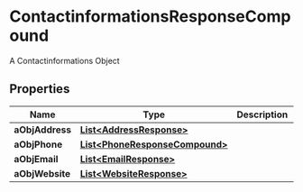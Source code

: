 

# ContactinformationsResponseCompound

A Contactinformations Object

## Properties

| Name | Type | Description | Notes |
|------------ | ------------- | ------------- | -------------|
|**aObjAddress** | [**List&lt;AddressResponse&gt;**](AddressResponse.md) |  |  |
|**aObjPhone** | [**List&lt;PhoneResponseCompound&gt;**](PhoneResponseCompound.md) |  |  |
|**aObjEmail** | [**List&lt;EmailResponse&gt;**](EmailResponse.md) |  |  |
|**aObjWebsite** | [**List&lt;WebsiteResponse&gt;**](WebsiteResponse.md) |  |  |



